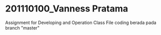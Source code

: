 # 201110100_Vanness Pratama
Assignment for Developing and Operation Class 
File coding berada pada branch "master"
